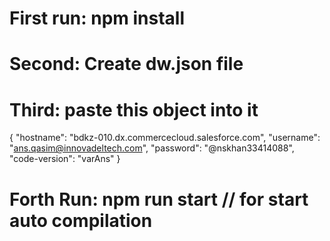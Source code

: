 # First run: npm install
# Second: Create dw.json file
# Third: paste this object into it 
{
    "hostname": "bdkz-010.dx.commercecloud.salesforce.com",
    "username": "ans.qasim@innovadeltech.com",
    "password": "@nskhan33414088",
    "code-version": "varAns"
}
# Forth Run: npm run start // for start auto compilation